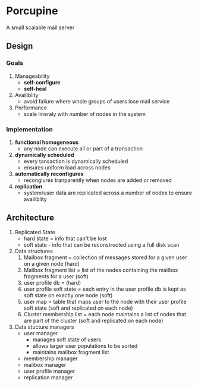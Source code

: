 # Porcupine
A small scalable mail server

## Design
### Goals
1. Manageability
	- **self-configure**
	- **self-heal**
2. Availiblity
	- avoid failure where whole groups of users lose mail service
3. Performance
	- scale lineraly with number of nodes in the system

### Implementation
1. **functional homogeneous**
	- any node can execute all or part of a transaction
2. **dynamically scheduled**
	- every tansaction is dynamically scheduled
	- ensures uniform load across nodes
3. **automatically reconfigures**
	- recongiures tranparently when nodes are added or removed
4. **replication**
	- system/user data are replicated across a number of nodes to ensure availiblity

## Architecture
1. Replicated State
	- hard state = info that can't be lost
	- soft state - info that can be reconstructed using a full disk scan
2. Data structures
	1. Mailbox fragment = collection of messages stored for a given user on a given node (hard)
	2. Mailbox fragment list = list of the nodes containing the mailbox fragments for a user (soft)
	3. user profile db = (hard)
	4. user profile soft state = each entry in the user profile db is kept as soft state on exactly one node (soft)
	5. user map = table that maps user to the node with their user profile soft state (soft and replicated on each node)
	6. Cluster membership list = each node maintains a list of nodes that are part of the cluster (soft and replicated on each node)
3. Data stucture managers
	- user manager
		- manages soft state of users
		- allows larger user populations to be sorted 
		- maintains mailbox fragment list
	- membership manager
	- mailbox manager
	- user profile manager
	- replication manager